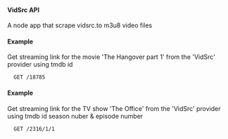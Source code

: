 #### VidSrc API

A node app that scrape vidsrc.to m3u8 video files


#### Example

Get streaming link for the movie 'The Hangover part 1' from the 'VidSrc' provider using tmdb id

```http
  GET /18785
```
  
#### Example

Get streaming link for the TV show 'The Office' from the 'VidSrc' provider using tmdb id season nuber & episode number

```http
  GET /2316/1/1
```
